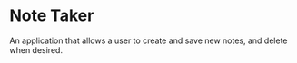 # Note Taker
 An application that allows a user to create and save new notes, and delete when desired. 
